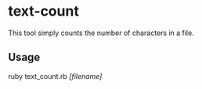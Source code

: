 # text-count
This tool simply counts the number of characters in a file.

## Usage
ruby text_count.rb _[filename]_
